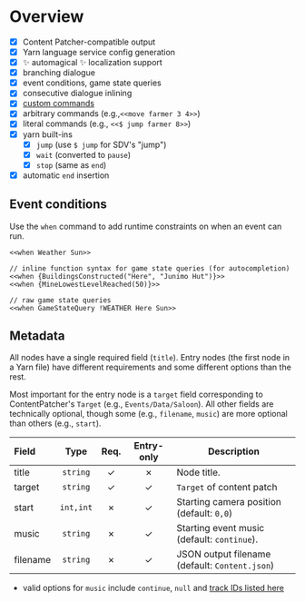 # Overview

- [x] Content Patcher-compatible output
- [x] Yarn language service config generation
- [x] ✨ automagical ✨ localization support
- [x] branching dialogue
- [x] event conditions, game state queries
- [x] consecutive dialogue inlining
- [x] [custom commands](/docs/04-compiler.md)
- [x] arbitrary commands (e.g.,`<<move farmer 3 4>>`)
- [x] literal commands (e.g., `<<$ jump farmer 8>>`)
- [x] yarn built-ins
  - [x] `jump` (use `$ jump` for SDV's "jump")
  - [x] `wait` (converted to `pause`)
  - [x] `stop` (same as `end`)
- [x] automatic `end` insertion

## Event conditions

Use the `when` command to add runtime constraints on when an event can run.

```yarn
<<when Weather Sun>>

// inline function syntax for game state queries (for autocompletion)
<<when {BuildingsConstructed("Here", "Junimo Hut")}>>
<<when {MineLowestLevelReached(50)}>>

// raw game state queries
<<when GameStateQuery !WEATHER Here Sun>>
```

## Metadata

All nodes have a single required field (`title`). Entry nodes (the first node in a Yarn file) have different requirements and some different options than the rest.

Most important for the entry node is a `target` field corresponding to ContentPatcher's `Target` (e.g., `Events/Data/Saloon`). All other fields are technically optional, though some (e.g., `filename`, `music`) are more optional than others (e.g., `start`).

| Field    |   Type    | Req. | Entry-only | Description                                    |
| :------- | :-------: | :--: | :--------: | ---------------------------------------------- |
| title    | `string`  |  ✓   |     ✗      | Node title.                                    |
| target   | `string`  |  ✓   |     ✓      | `Target` of content patch                      |
| start    | `int,int` |  ✗   |     ✓      | Starting camera position (default: `0,0`)      |
| music    | `string`  |  ✗   |     ✓      | Starting event music (default: `continue`).    |
| filename | `string`  |  ✗   |     ✓      | JSON output filename (default: `Content.json`) |

- valid options for `music` include `continue`, `null` and [track IDs listed here](https://stardewvalleywiki.com/Modding:Audio#Track_list)
